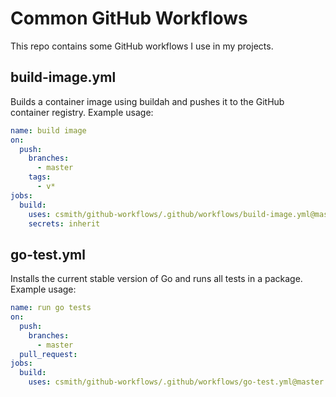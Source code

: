 # Common GitHub Workflows

This repo contains some GitHub workflows I use in my projects.

## build-image.yml

Builds a container image using buildah and pushes it to the GitHub container
registry. Example usage:

```yaml
name: build image
on:
  push:
    branches:
      - master
    tags:
      - v*
jobs:
  build:
    uses: csmith/github-workflows/.github/workflows/build-image.yml@master
    secrets: inherit
```

## go-test.yml

Installs the current stable version of Go and runs all tests in a package.
Example usage:

```yaml
name: run go tests
on:
  push:
    branches:
      - master
  pull_request:
jobs:
  build:
    uses: csmith/github-workflows/.github/workflows/go-test.yml@master
```
